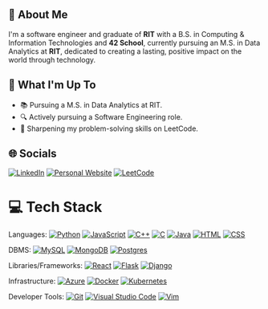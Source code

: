 ## 💫 About Me
I'm a software engineer and graduate of **RIT** with a B.S. in Computing & Information Technologies and **42 School**, currently pursuing an M.S. in Data Analytics at **RIT**, dedicated to creating a lasting, positive impact on the world through technology.

## 🚀 What I'm Up To

- 📚 Pursuing a M.S. in Data Analytics at RIT.
- 🔍 Actively pursuing a Software Engineering role.
- 🦾 Sharpening my problem-solving skills on LeetCode.


## 🌐 Socials
[![LinkedIn](https://img.shields.io/badge/Linkedin-%230077B5.svg?logo=linkedin&logoColor=white)](https://www.linkedin.com/in/nartmadi)
[![Personal Website](https://img.shields.io/badge/nartmadi.com-red)](https://www.nartmadi.com)
[![LeetCode](https://img.shields.io/badge/LeetCode-000000?logo=LeetCode&logoColor=#d16c06)](https://leetcode.com/nartmadi)



# 💻 Tech Stack
Languages: 
[![Python](https://img.shields.io/badge/Python-3776AB?logo=python&logoColor=fff)](#)
[![JavaScript](https://img.shields.io/badge/JavaScript-F7DF1E?logo=javascript&logoColor=000)](#)
[![C++](https://img.shields.io/badge/C++-%2300599C.svg?logo=c%2B%2B&logoColor=white)](#)
[![C](https://img.shields.io/badge/C-00599C?logo=c&logoColor=white)](#)
[![Java](https://img.shields.io/badge/Java-%23ED8B00.svg?logo=openjdk&logoColor=white)](#)
[![HTML](https://img.shields.io/badge/HTML-%23E34F26.svg?logo=html5&logoColor=white)](#)
[![CSS](https://img.shields.io/badge/CSS-1572B6?logo=css3&logoColor=fff)](#)

DBMS:
[![MySQL](https://img.shields.io/badge/MySQL-4479A1?logo=mysql&logoColor=fff)](#)
[![MongoDB](https://img.shields.io/badge/MongoDB-%234ea94b.svg?logo=mongodb&logoColor=white)](#)
[![Postgres](https://img.shields.io/badge/Postgres-%23316192.svg?logo=postgresql&logoColor=white)](#)

Libraries/Frameworks: 
[![React](https://img.shields.io/badge/React-%2320232a.svg?logo=react&logoColor=%2361DAFB)](#)
[![Flask](https://img.shields.io/badge/Flask-000?logo=flask&logoColor=fff)](#)
[![Django](https://img.shields.io/badge/Django-%23092E20.svg?logo=django&logoColor=white)](#)

Infrastructure:
[![Azure](https://img.shields.io/badge/Azure-0078D4?logo=microsoft-azure&logoColor=white)](#)
[![Docker](https://img.shields.io/badge/Docker-2496ED?logo=docker&logoColor=fff)](#)
[![Kubernetes](https://img.shields.io/badge/Kubernetes-326CE5?logo=kubernetes&logoColor=fff)](#)

Developer Tools:
[![Git](https://img.shields.io/badge/Git-F05032?logo=git&logoColor=fff)](#)
[![Visual Studio Code](https://custom-icon-badges.demolab.com/badge/Visual%20Studio%20Code-0078d7.svg?logo=vsc&logoColor=white)](#)
[![Vim](https://img.shields.io/badge/Vim-%2311AB00.svg?logo=vim&logoColor=white)](#)
